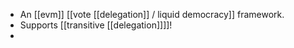 - An [[evm]] [[vote [[delegation]] / liquid democracy]] framework.
- Supports [[transitive [[delegation]]]]!
- 
